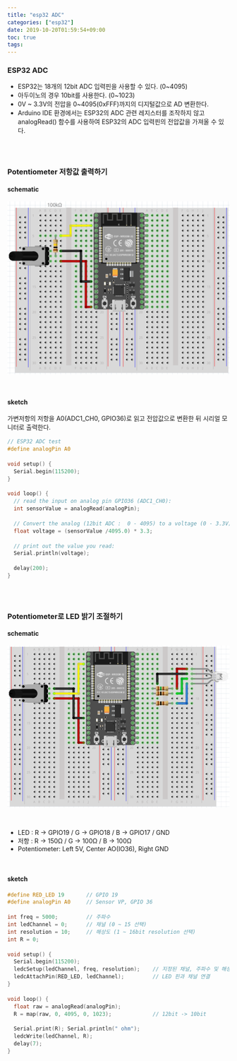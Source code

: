 ```yaml
---
title: "esp32 ADC"
categories: ["esp32"]
date: 2019-10-20T01:59:54+09:00
toc: true
tags:
---
```


### ESP32 ADC

*   ESP32는 18개의 12bit ADC 입력핀을 사용할 수 있다. (0~4095)
*   아두이노의 경우 10bit를 사용한다. (0~1023)
*   0V ~ 3.3V의 전압을 0~4095(0xFFF)까지의 디지털값으로 AD 변환한다.
*   Arduino IDE 환경에서는 ESP32의 ADC 관련 레지스터를 조작하지 않고 analogRead() 함수를 사용하여 ESP32의 ADC 입력핀의 전압값을 가져올 수 있다. 

<br>

<br>

### Potentiometer 저항값 출력하기

#### schematic

![](/image/esp32-adc-01.png)

<br>

#### sketch
가변저항의 저항을 A0(ADC1_CH0, GPIO36)로 읽고 전압값으로 변환한 뒤 시리얼 모니터로 출력한다.
```C
// ESP32 ADC test
#define analogPin A0

void setup() {
  Serial.begin(115200);
} 

void loop() {
  // read the input on analog pin GPIO36 (ADC1_CH0):
  int sensorValue = analogRead(analogPin);

  // Convert the analog (12bit ADC :  0 - 4095) to a voltage (0 - 3.3V):
  float voltage = (sensorValue /4095.0) * 3.3;

  // print out the value you read:
  Serial.println(voltage);

  delay(200);
}
```

<br>

<br>

### Potentiometer로 LED 밝기 조절하기

#### schematic

![](/image/esp32-adc-02.png)

<br>

*   LED : R → GPIO19 / G → GPIO18 / B → GPIO17 / GND
*   저항 : R → 150Ω / G → 100Ω / B → 100Ω
*   Potentiometer: Left 5V, Center AO(IO36), Right GND

<br>

#### sketch
```C
#define RED_LED 19       // GPIO 19
#define analogPin A0     // Sensor VP, GPIO 36

int freq = 5000;         // 주파수
int ledChannel = 0;      // 채널 (0 ~ 15 선택)
int resolution = 10;     // 해상도 (1 ~ 16bit resolution 선택)
int R = 0;

void setup() {
  Serial.begin(115200);
  ledcSetup(ledChannel, freq, resolution);    // 지정된 채널, 주파수 및 해상도 설정
  ledcAttachPin(RED_LED, ledChannel);         // LED 핀과 채널 연결
}

void loop() {
  float raw = analogRead(analogPin);
  R = map(raw, 0, 4095, 0, 1023);             // 12bit -> 10bit

  Serial.print(R); Serial.println(" ohm");
  ledcWrite(ledChannel, R);
  delay(7);
}
```

